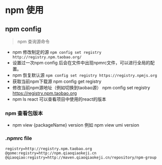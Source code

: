 # npm 使用
## npm config
> npm 查询源命令
* npm 修改制定的源 `npm config set registry http://registry.npm.taobao.org/ `
* 设置过一次npm config 后会在文件中出现npmrc文件，可以进行全局的配置。
* npm 恢复默认源 `npm config set registry https://registry.npmjs.org `
* 获取当前npm下载源 npm config get registry  
* 修改当前npm源地址（例如切换到taobao源） npm config set registry https://registry.npm.taobao.org
* npm ls react 可以查看项目中使用的react的版本

### npm 查看包版本
* npm view {packageName} version  例如 npm view umi version 

### .npmrc file
```
registry=http://registry.npm.taobao.org
@gome:registry=http://npm.qiaoqiaokeji.cn
@qiaoqiao:registry=http://maven.qiaoqiaokeji.cn/repository/npm-group
```

